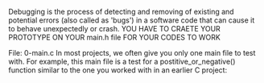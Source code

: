 Debugging is the process of detecting and removing of existing and potential errors (also called as 'bugs') in a software code that can cause it to behave unexpectedly or crash. YOU HAVE TO CRAETE YOUR PROTOTYPE ON YOUR main.h file FOR YOUR CODES TO WORK

File: 0-main.c
In most projects, we often give you only one main file to test with. For example, this main file is a test for a postitive_or_negative() function similar to the one you worked with in an earlier C project:
